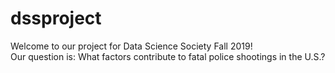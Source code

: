 # dssproject
Welcome to our project for Data Science Society Fall 2019!\
Our question is: What factors contribute to fatal police shootings in the U.S.?
